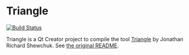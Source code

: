 # Triangle

[![Build Status](https://travis-ci.org/richelbilderbeek/Triangle.svg?branch=master)](https://travis-ci.org/richelbilderbeek/Triangle)

Triangle is a Qt Creator project to compile the tool [Triangle](http://www.cs.cmu.edu/%7Equake/triangle.html) by Jonathan Richard Shewchuk. See [the original README](README).
